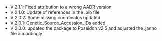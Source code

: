 - V 2.1.1: Fixed attribution to a wrong AADR version
- V 2.1.0: Update of references in the .bib file
- V 2.0.2: Some missing coordinates updated
- V 2.0.1: Genetic_Source_Accession_IDs added
- V 2.0.0: updated the package to Poseidon v2.5 and adjusted the .janno file accordingly
